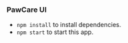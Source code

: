 ### PawCare UI
- ``` npm install ``` to install dependencies.
- ``` npm start ``` to start this app.